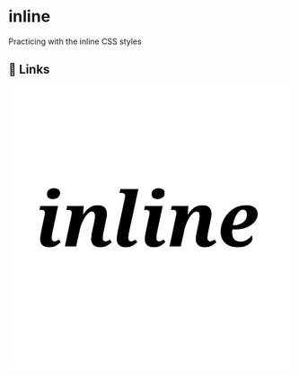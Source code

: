 
# inline

Practicing with the inline CSS styles


## 🔗 Links
[![inline](logo.jpg)](https://timeflowsneverend.github.io/inline/)


